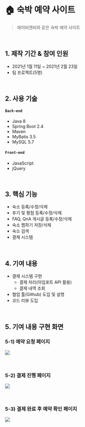 # 🏠 숙박 예약 사이트

>에어비앤비와 같은 숙박 예약 사이트

</br>

## 1. 제작 기간 & 참여 인원

-  2021년 1월 11일 ~ 2021년 2월 23일 
- 팀 프로젝트(5명)

</br>

## 2. 사용 기술

#### `Back-end`

  - Java 8
  - Spring Boot 2.4
  - Maven
  - MyBatis 3.5
  - MySQL 5.7

#### `Front-end`

- JavaScript
- jQuery

</br>


## 3. 핵심 기능

* 숙소 등록/수정/삭제
* 후기 및 평점 등록/수정/삭제
* FAQ, QnA 게시글 등록/수정/삭제
* 숙소 찜하기 저장/삭제
* 숙소 검색
* 결제 시스템

</br>

## 4. 기여 내용

* 결제 시스템 구현
  * 결제 처리(아임포트 API 활용)
  * 결제 내역 조회
* 협업 툴(Github) 도입 및 설명
* 코드 리뷰 도입

</br>

## 5. 기여 내용 구현 화면
### 5-1) 예약 요청 페이지
![](https://i.ibb.co/g9Smshx/team-project-1.png)

</br>

### 5-2) 결제 진행 페이지
![](https://i.ibb.co/gWVP9CC/team-project-2.png)

</br>

### 5-3) 결제 완료 후 예약 확인 페이지
![](https://i.ibb.co/VBk2CjT/team-project-3.png)
